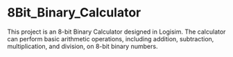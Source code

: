 # 8Bit_Binary_Calculator
This project is an 8-bit Binary Calculator designed in Logisim. The calculator can perform basic arithmetic operations, including addition, subtraction, multiplication, and division, on 8-bit binary numbers.
